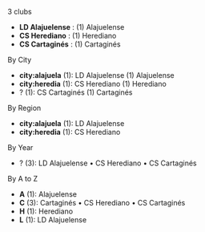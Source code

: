 3 clubs

- **LD Alajuelense** : (1) Alajuelense
- **CS Herediano** : (1) Herediano
- **CS Cartaginés** : (1) Cartaginés




By City

- **city:alajuela** (1): LD Alajuelense  (1) Alajuelense
- **city:heredia** (1): CS Herediano  (1) Herediano
- ? (1): CS Cartaginés  (1) Cartaginés




By Region

- **city:alajuela** (1):   LD Alajuelense
- **city:heredia** (1):   CS Herediano




By Year

- ? (3):   LD Alajuelense • CS Herediano • CS Cartaginés






By A to Z

- **A** (1): Alajuelense
- **C** (3): Cartaginés • CS Herediano • CS Cartaginés
- **H** (1): Herediano
- **L** (1): LD Alajuelense




